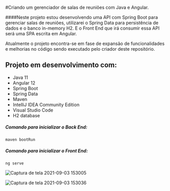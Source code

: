 #Criando um gerenciador de salas de reuniões com Java e Angular.

####Neste projeto estou desenvolvendo uma API com Spring Boot para gerenciar salas de reuniões, utilizarei o Spring Data para persistência de dados e o banco in-memory H2. E o Front End que irá consumir essa API será uma SPA escrita em Angular.

Atualmente o projeto encontra-se em fase de expansão de funcionalidades e melhorias no código sendo executado pelo criador deste repositório.

## Projeto em desenvolvimento com:

- Java 11
- Angular 12
- Spring Boot
- Spring Data
- Maven
- IntelliJ IDEA Community Edition
- Visual Studio Code
- H2 database

##### Comando para inicializar o Back End:
```shell script
maven bootRun
```

##### Comando para inicializar o Front End:
```shell script
ng serve
```

![Captura de tela 2021-09-03 153005](https://user-images.githubusercontent.com/86630036/132056921-16a44f73-9106-4283-bae4-04ecffba91bb.png)

![Captura de tela 2021-09-03 153036](https://user-images.githubusercontent.com/86630036/132057005-bb9d198c-f9d5-413c-bb52-fff43879345e.png)